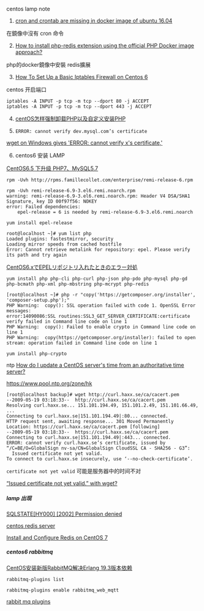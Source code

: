 
centos lamp note

1. [cron and crontab are missing in docker image of ubuntu 16.04](https://serverfault.com/a/853378)

在鏡像中沒有 cron 命令

2. [How to install php-redis extension using the official PHP Docker image approach?](https://stackoverflow.com/a/31369892)

php的docker鏡像中安裝 redis擴展

3. [How To Set Up a Basic Iptables Firewall on Centos 6](https://www.digitalocean.com/community/tutorials/how-to-set-up-a-basic-iptables-firewall-on-centos-6)

centos 开启端口

```
iptables -A INPUT -p tcp -m tcp --dport 80 -j ACCEPT
iptables -A INPUT -p tcp -m tcp --dport 443 -j ACCEPT
```

4. [centOS怎样强制卸载PHP以及自定义安装PHP](https://blog.csdn.net/21aspnet/article/details/6581618)

5. `ERROR: cannot verify dev.mysql.com’s certificate`

[wget on Windows gives 'ERROR: cannot verify x's certificate,'](https://github.com/wp-cli/wp-cli/issues/1688)

6. centos6 安装 LAMP 

[CentOS6.5 下升级 PHP7、MySQL5.7](https://laravel-china.org/topics/2289/centos65-upgrade-php7-mysql57)

```
rpm -Uvh http://rpms.famillecollet.com/enterprise/remi-release-6.rpm
``` 



```
rpm -Uvh remi-release-6.9-3.el6.remi.noarch.rpm
warning: remi-release-6.9-3.el6.remi.noarch.rpm: Header V4 DSA/SHA1 Signature, key ID 00f97f56: NOKEY
error: Failed dependencies:
	epel-release = 6 is needed by remi-release-6.9-3.el6.remi.noarch

```

`yum install epel-release`

```
root@localhost ~]# yum list php
Loaded plugins: fastestmirror, security
Loading mirror speeds from cached hostfile
Error: Cannot retrieve metalink for repository: epel. Please verify its path and try again
```

[CentOS6.xでEPELリポジトリ入れたときのエラー対処](https://qiita.com/maruware/items/eb659266a45021cf486c)


```
yum install php php-cli php-curl php-json php-pdo php-mysql php-gd php-bcmath php-xml php-mbstring php-mcrypt php-redis
```

```
[root@localhost ~]# php -r "copy('https://getcomposer.org/installer', 'composer-setup.php');"
PHP Warning:  copy(): SSL operation failed with code 1. OpenSSL Error messages:
error:14090086:SSL routines:SSL3_GET_SERVER_CERTIFICATE:certificate verify failed in Command line code on line 1
PHP Warning:  copy(): Failed to enable crypto in Command line code on line 1
PHP Warning:  copy(https://getcomposer.org/installer): failed to open stream: operation failed in Command line code on line 1

```

```
yum install php-crypto
```

ntp [How do I update a CentOS server's time from an authoritative time server?](https://serverfault.com/a/368609)

https://www.pool.ntp.org/zone/hk

```
[root@localhost backup]# wget http://curl.haxx.se/ca/cacert.pem
--2009-05-19 03:18:33--  http://curl.haxx.se/ca/cacert.pem
Resolving curl.haxx.se... 151.101.194.49, 151.101.2.49, 151.101.66.49, ...
Connecting to curl.haxx.se|151.101.194.49|:80... connected.
HTTP request sent, awaiting response... 301 Moved Permanently
Location: https://curl.haxx.se/ca/cacert.pem [following]
--2009-05-19 03:18:33--  https://curl.haxx.se/ca/cacert.pem
Connecting to curl.haxx.se|151.101.194.49|:443... connected.
ERROR: cannot verify curl.haxx.se’s certificate, issued by “/C=BE/O=GlobalSign nv-sa/CN=GlobalSign CloudSSL CA - SHA256 - G3”:
  Issued certificate not yet valid.
To connect to curl.haxx.se insecurely, use ‘--no-check-certificate’.

```

`certificate not yet valid` 可能是服务器中的时间不对

[“Issued certificate not yet valid.” with wget?](https://serverfault.com/a/549684)


##### lamp 出现 #####

[SQLSTATE[HY000] [2002] Permission denied](https://magento.stackexchange.com/a/195022)


[centos redis server](https://weblabo.oscasierra.net/redis-centos7-install-yum/)


[Install and Configure Redis on CentOS 7](https://www.linode.com/docs/databases/redis/install-and-configure-redis-on-centos-7/)


##### centos6 rabbitmq ######

[CentOS安装新版RabbitMQ解决Erlang 19.3版本依赖](https://www.jianshu.com/p/f54dc259a9ed)

```
rabbitmq-plugins list
```

```
rabbitmq-plugins enable rabbitmq_web_mqtt
```


[rabbit mq plugins](https://www.rabbitmq.com/plugins.html)